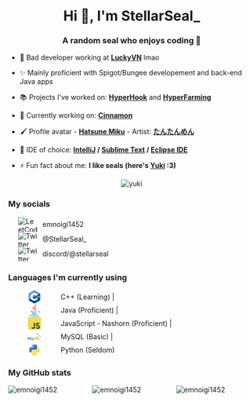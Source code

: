 <h1 align="center">Hi 👋, I'm StellarSeal_</h1>
<h3 align="center">A random seal who enjoys coding 🐧</h3>

- 🔭 Bad developer working at **[LuckyVN](https://luckyvn.com)** lmao

- ✨ Mainly proficient with Spigot/Bungee developement and back-end Java apps

- 📚 Projects I've worked on: **[HyperHook](https://github.com/emnoigi1452/HyperHook)** and **[HyperFarming](https://github.com/emnoigi1452/HyperFarming)**

- 🔨 Currently working on: **[Cinnamon](https://github.com/emnoigi1452/Cinnamon)**

- 🖌️ Profile avatar - **[Hatsune Miku](https://en.wikipedia.org/wiki/Hatsune_Miku)** - Artist: **[たんたんめん](https://www.pixiv.net/en/users/188106)**

- 🚀 IDE of choice: **[IntelliJ](https://www.jetbrains.com/idea/) / [Sublime Text](https://www.sublimetext.com/) / [Eclipse IDE](https://eclipseide.org/)**

- ⚡ Fun fact about me: **I like seals (here's [Yuki](https://www.youtube.com/watch?v=xkABKc0QOaI) :3)**

<p align="center">
  <img src="https://th.bing.com/th/id/OIP.wSnxF-V55rms147724MAbAHaHa?rs=1&pid=ImgDetMai" alt="yuki" style="width: 30%;" />
</p>

<h3 align="left">My socials</h3>
<a href="https://www.leetcode.com/emnoigi1452" target="_blank" style="display: flex; align-items: center; text-decoration: none; margin: 0 20px;">
        <img src="https://raw.githubusercontent.com/rahuldkjain/github-profile-readme-generator/master/src/images/icons/Social/leet-code.svg" alt="LeetCode" height="30" width="40" style="margin-right: 10px;" />
        <span style="text-decoration: none; margin-right: 25px; display: inline-block;">emnoigi1452</span>
    </a>
    <a href="https://twitter.com/stellarseal_" target="_blank" style="display: flex; align-items: center; text-decoration: none; margin: 0 20px;">
        <img src="https://raw.githubusercontent.com/rahuldkjain/github-profile-readme-generator/master/src/images/icons/Social/twitter.svg" alt="Twitter" height="30" width="40" style="margin-right: 10px;" />
        <span style="text-decoration: none; margin-right: 25px; display: inline-block;">@StellarSeal_</span>
    </a>
    <a href="https://discordlookup.com/user/219432043354914817" target="_blank" style="display: flex; align-items: center; text-decoration: none; margin: 0 20px;">
        <img src="https://raw.githubusercontent.com/rahuldkjain/github-profile-readme-generator/master/src/images/icons/Social/discord.svg" alt="Twitter" height="30" width="40" style="margin-right: 10px;" />
        <span style="text-decoration: none; margin-right: 25px; display: inline-block;">discord/@stellarseal</span>
    </a>


<h3 align="left">Languages I'm currently using </h3>
<a href="https://www.w3schools.com/cpp/" target="_blank" rel="noreferrer" style="display: flex; align-items: center; text-decoration: none; margin-right: 40px; margin-left: 40px;">
    <img src="https://raw.githubusercontent.com/devicons/devicon/master/icons/cplusplus/cplusplus-original.svg" alt="cplusplus" width="27" height="27" />
    <span style="margin-left: 40px; display: inline-block;">C++ (Learning)  |</span>
</a>
<a href="https://www.java.com" target="_blank" rel="noreferrer" style="display: flex; align-items: center; text-decoration: none; margin-right: 40px; margin-left: 40px;">
    <img src="https://raw.githubusercontent.com/devicons/devicon/master/icons/java/java-original.svg" alt="java" width="27" height="27" />
    <span style="margin-left: 40px; display: inline-block;">Java (Proficient)  |</span>
</a>
<a href="https://github.com/openjdk/nashorn" target="_blank" rel="noreferrer" style="display: flex; align-items: center; text-decoration: none; margin-right: 40px; margin-left: 40px;">
    <img src="https://raw.githubusercontent.com/devicons/devicon/master/icons/javascript/javascript-original.svg" alt="javascript" width="27" height="27" />
    <span style="margin-left: 40px; display: inline-block;">JavaScript - Nashorn (Proficient)  |</span>
</a>
<a href="https://www.mysql.com/" target="_blank" rel="noreferrer" style="display: flex; align-items: center; text-decoration: none; margin-right: 40px; margin-left: 40px;">
    <img src="https://raw.githubusercontent.com/devicons/devicon/master/icons/mysql/mysql-original-wordmark.svg" alt="mysql" width="27" height="27" />
    <span style="margin-left: 40px; display: inline-block;">MySQL (Basic) |</span>
</a>
<a href="https://www.python.org" target="_blank" rel="noreferrer" style="display: flex; align-items: center; text-decoration: none; margin-left: 40px;">
    <img src="https://raw.githubusercontent.com/devicons/devicon/master/icons/python/python-original.svg" alt="python" width="27" height="27" />
    <span style="margin-left: 40px; display: inline-block;">Python (Seldom)</span>
</a>

<p></p>

<h3 align="left">My GitHub stats</h3>

<div style="display: flex; justify-content: space-between;">
  <img src="https://github-readme-stats.vercel.app/api/top-langs?username=emnoigi1452&show_icons=true&locale=en&layout=compact&theme=tokyonight" alt="emnoigi1452" style="width: 32%;" />

  <img src="https://github-readme-stats.vercel.app/api?username=emnoigi1452&show_icons=true&locale=en&theme=tokyonight" alt="emnoigi1452" style="width: 32%;" />

  <img src="https://github-readme-streak-stats.herokuapp.com/?user=emnoigi1452&theme=tokyonight&hide_border=false" alt="emnoigi1452" style="width: 32%;" />
</div>
